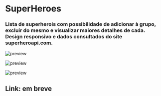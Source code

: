 # SuperHeroes

### Lista de superherois com possibilidade de adicionar à grupo, excluir do mesmo e visualizar maiores detalhes de cada. Design responsivo e dados consultados do site superheroapi.com.

![preview](https://i.imgur.com/tDjtUwf.png)

![preview](https://i.imgur.com/PNnEKHi.png)

![preview](https://i.imgur.com/mRgXFWr.png)

## Link: em breve